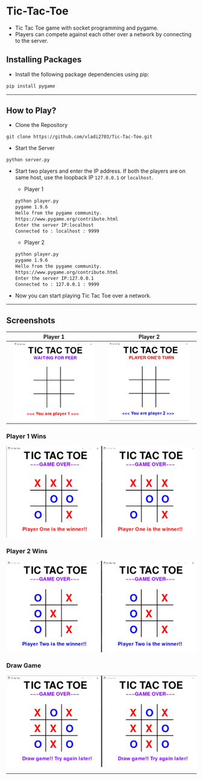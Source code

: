# Tic-Tac-Toe
- Tic Tac Toe game with socket programming and pygame.
- Players can compete against each other over a network by connecting to the server.

## Installing Packages
- Install the following package dependencies using pip:
```ps
pip install pygame
```

---

## How to Play?
- Clone the Repository
```
git clone https://github.com/vladi2703/Tic-Tac-Toe.git
```

- Start the Server

```
python server.py
```
- Start two players and enter the IP address. If both the players are on same host, use the loopback IP `127.0.0.1` or `localhost`.
    - Player 1
    ```
    python player.py
    pygame 1.9.6
    Hello from the pygame community. https://www.pygame.org/contribute.html
    Enter the server IP:localhost
    Connected to : localhost : 9999
    ```

    - Player 2
    ```
    python player.py
    pygame 1.9.6
    Hello from the pygame community. https://www.pygame.org/contribute.html
    Enter the server IP:127.0.0.1
    Connected to : 127.0.0.1 : 9999
    ```
- Now you can start playing Tic Tac Toe over a network.

---

## Screenshots
|                  Player 1                  |                  Player 2                  |
| :----------------------------------------: | :----------------------------------------: |
| <img src="images/Player1.png" width="90%"> | <img src="images/Player2.png" width="90%"> |

### Player 1 Wins
![Player 1 Wins](images/Player1Wins.png)

### Player 2 Wins
![Player 2 Wins](images/Player2Wins.png)

### Draw Game
![Draw Game](images/DrawGame.png)

---
